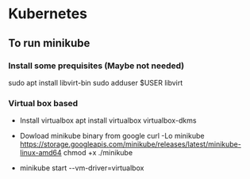 

# Kubernetes
## To run minikube
### Install some prequisites (Maybe not needed)
 sudo apt install libvirt-bin
 sudo adduser $USER libvirt

### Virtual box based
- Install virtualbox apt install virtualbox virtualbox-dkms
- Dowload minikube binary from google
    curl -Lo minikube https://storage.googleapis.com/minikube/releases/latest/minikube-linux-amd64
    chmod +x ./minikube

- minikube start --vm-driver=virtualbox
